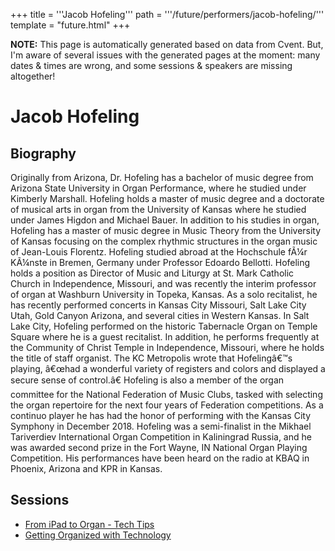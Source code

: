 +++
title = '''Jacob Hofeling'''
path = '''/future/performers/jacob-hofeling/'''
template = "future.html"
+++

<p class="todo">
<strong>NOTE:</strong> This page is automatically generated based on data from Cvent.
But, I'm aware of several issues with the generated pages at the moment:
many dates & times are wrong, and some sessions & speakers are missing altogether!
</p>

<h1>Jacob Hofeling</h1>
<h2>Biography</h2>
<p>Originally from Arizona, Dr. Hofeling has a bachelor of music degree from Arizona State University in Organ Performance, where he studied under Kimberly Marshall. Hofeling holds a master of music degree and a doctorate of musical arts in organ from the University of Kansas where he studied under James Higdon and Michael Bauer. In addition to his studies in organ, Hofeling has a master of music degree in Music Theory from the University of Kansas focusing on the complex rhythmic structures in the organ music of Jean-Louis Florentz. Hofeling studied abroad at the Hochschule fÃ¼r KÃ¼nste in Bremen, Germany under Professor Edoardo Bellotti. Hofeling holds a position as Director of Music and Liturgy at St. Mark Catholic Church in Independence, Missouri, and was recently the interim professor of organ at Washburn University in Topeka, Kansas. As a solo recitalist, he has recently performed concerts in Kansas City Missouri, Salt Lake City Utah, Gold Canyon Arizona, and several cities in Western Kansas. In Salt Lake City, Hofeling performed on the historic Tabernacle Organ on Temple Square where he is a guest recitalist. In addition, he performs frequently at the Community of Christ Temple in Independence, Missouri, where he holds the title of staff organist. The KC Metropolis wrote that Hofelingâ€™s playing, â€œhad a wonderful variety of registers and colors and displayed a secure sense of control.â€ Hofeling is also a member of the organ committee for the National Federation of Music Clubs, tasked with selecting the organ repertoire for the next four years of Federation competitions. As a continuo player he has had the honor of performing with the Kansas City Symphony in December 2018. Hofeling was a semi-finalist in the Mikhael Tariverdiev International Organ Competition in Kaliningrad Russia, and he was awarded second prize in the Fort Wayne, IN National Organ Playing Competition. His performances have been heard on the radio at KBAQ in Phoenix, Arizona and KPR in Kansas. </p>
<h2>Sessions</h2>
<ul><li><a href="/future/sessions/from-ipad-to-organ-tech-tips/">From iPad to Organ - Tech Tips</a></li><li><a href="/future/sessions/getting-organized-with-technology/">Getting Organized with Technology</a></li>

